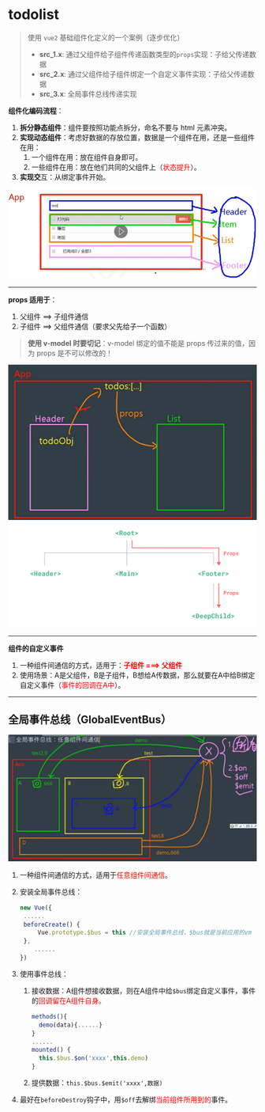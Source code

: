 # todolist

> 使用 `vue2` 基础组件化定义的一个案例（逐步优化）
> 
> - **src_1.x**: 通过父组件给子组件传递函数类型的`props`实现：子给父传递数据
> - **src_2.x**: 通过父组件给子组件绑定一个自定义事件实现：子给父传递数据
> - **src_3.x**: 全局事件总线传递实现

**组件化编码流程**：

1. **​拆分静态组件**：组件要按照功能点拆分，命名不要与 html 元素冲突。
2. **​实现动态组件**：考虑好数据的存放位置，数据是一个组件在用，还是一些组件在用：
     1. ​一个组件在用：放在组件自身即可。
     2. ​一些组件在用：放在他们共同的父组件上（<span style="color:red">状态提升</span>）。
3. **实现交**互：从绑定事件开始。

![](src/assets/todolist.png)

<hr>

**props 适用于**：

1. ​父组件 ==> 子组件通信
2. ​子组件 ==> 父组件通信（要求父先给子一个函数）

> **使用 v-model 时要切记**：v-model 绑定的值不能是 props 传过来的值，因为 props 是不可以修改的！ 

![](src/assets/todos.png)
![](src/assets/props.png)

<hr>

**组件的自定义事件**

1. 一种组件间通信的方式，适用于：<strong style="color:red">子组件 ===> 父组件</strong>
2. 使用场景：A是父组件，B是子组件，B想给A传数据，那么就要在A中给B绑定自定义事件（<span style="color:red">事件的回调在A中</span>）。

<hr>

## 全局事件总线（GlobalEventBus）

![](src/assets/globaleventBus.png)

1. 一种组件间通信的方式，适用于<span style="color:red">任意组件间通信</span>。

2. 安装全局事件总线：

   ```js
   new Vue({
   	......
   	beforeCreate() {
   		Vue.prototype.$bus = this //安装全局事件总线，$bus就是当前应用的vm
   	},
       ......
   }) 
   ```

3. 使用事件总线：

   1. 接收数据：A组件想接收数据，则在A组件中给`$bus`绑定自定义事件，事件的<span style="color:red">回调留在A组件自身。</span>

      ```js
      methods(){
        demo(data){......}
      }
      ......
      mounted() {
        this.$bus.$on('xxxx',this.demo)
      }
      ```

   2. 提供数据：```this.$bus.$emit('xxxx',数据)```

4. 最好在`beforeDestroy`钩子中，用`$off`去解绑<span style="color:red">当前组件所用到的</span>事件。







